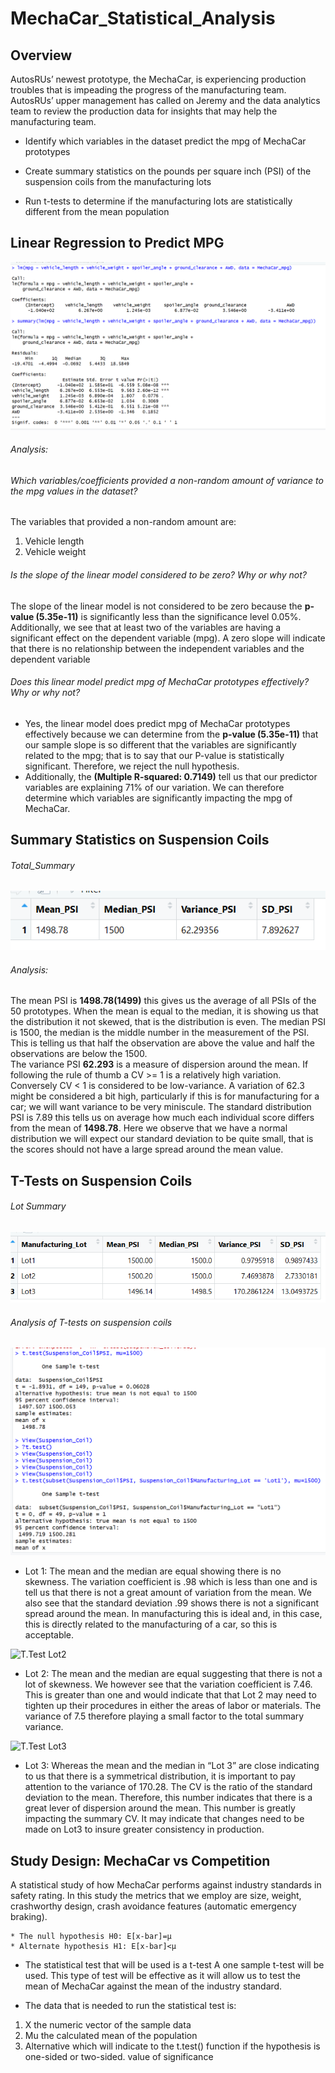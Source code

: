 # MechaCar_Statistical_Analysis

## Overview

AutosRUs’ newest prototype, the MechaCar, is experiencing production troubles that is impeading the progress of the manufacturing team. AutosRUs’ upper management has called on Jeremy and the data analytics team to review the production data for insights that may help the manufacturing team.

* Identify which variables in the dataset predict the mpg of MechaCar prototypes
	
* Create summary statistics on the pounds per square inch (PSI) of the suspension coils from the manufacturing lots	

* Run t-tests to determine if the manufacturing lots are statistically different from the mean population

## Linear Regression to Predict MPG

![Regression Analysis & Summary](https://github.com/wallaceportia/MechaCar_Statistical_Analysis/blob/main/Resources/Regression_Summary.PNG)

###### Analysis: 

###### Which variables/coefficients provided a non-random amount of variance to the mpg values in the dataset?
The variables that provided a non-random amount are:
1.	Vehicle length
2.	Vehicle weight

###### Is the slope of the linear model considered to be zero? Why or why not?
The slope of the linear model is not considered to be zero because the __p-value (5.35e-11)__ is significantly less than the significance level 0.05%.  Additionally, we see that at least two of the variables are having a significant effect on the dependent variable (mpg).  A zero slope will indicate that there is no relationship between the independent variables and the dependent variable

###### Does this linear model predict mpg of MechaCar prototypes effectively? Why or why not?
* Yes, the linear model does predict mpg of MechaCar prototypes effectively because we can determine from the __p-value (5.35e-11)__ that our sample slope is so different that the variables are significantly related to the mpg; that is to say that our P-value is statistically significant.  Therefore, we reject the null hypothesis. 
* Additionally, the __(Multiple R-squared:  0.7149)__ tell us that our predictor variables are explaining 71% of our variation.   We can therefore determine which variables are significantly impacting the mpg of MechaCar. 

## Summary Statistics on Suspension Coils

###### Total_Summary

![Total Summary](https://github.com/wallaceportia/MechaCar_Statistical_Analysis/blob/main/Resources/Total_Summary.PNG)

###### Analysis:

The mean PSI is __1498.78(1499)__ this gives us the average of all PSIs of the 50 prototypes. When the mean is equal to the median, it is showing us that the distribution it not skewed, that is the distribution is even.
The median PSI is 1500, the median is the middle number in the measurement of the PSI. This is telling us that half the observation are above the value and half the observations are below the 1500.  
The variance PSI __62.293__ is a measure of dispersion around the mean. If following the rule of thumb a CV >= 1 is a relatively high variation.  Conversely CV < 1 is considered to be low-variance. A variation of 62.3 might be considered a bit high, particularly if this is for manufacturing for a car; we will want variance to be very miniscule.
The standard distribution PSI is 7.89 this tells us on average how much each individual score differs from the mean of __1498.78__.  Here we observe that we have a normal distribution we will expect our standard deviation to be quite small, that is the scores should not have a large spread around the mean value. 

## T-Tests on Suspension Coils

###### Lot Summary

![Lot Summary](https://github.com/wallaceportia/MechaCar_Statistical_Analysis/blob/main/Resources/Lot_Summary_Suspension_Coil.PNG)
###### Analysis of T-tests on suspension coils

![T.Test Lot1](https://github.com/wallaceportia/MechaCar_Statistical_Analysis/blob/main/Resources/One_Sample_Ttest_Lot1.PNG)

* Lot 1: The mean and the median are equal showing there is no skewness.  The variation coefficient is .98 which is less than one and is tell us that there is not a great amount of variation from the mean. We also see that the standard deviation .99 shows there is not a significant spread around the mean.  In manufacturing this is ideal and, in this case, this is directly related to the manufacturing of a car, so this is acceptable.

![T.Test Lot2]()

* Lot 2: The mean and the median are equal suggesting that there is not a lot of skewness.  We however see that the variation coefficient is 7.46. This is greater than one and would indicate that that Lot 2 may need to tighten up their procedures in either the areas of labor or materials. The variance of 7.5 therefore playing a small factor to the total summary variance. 
 
 ![T.Test Lot3]()
* Lot 3: Whereas the mean and the median in “Lot 3” are close indicating to us that there is a symmetrical distribution, it is important to pay attention to the variance of 170.28.  The CV is the ratio of the standard deviation to the mean.  Therefore, this number indicates that there is a great lever of dispersion around the mean. This number is greatly impacting the summary CV.  It may indicate that changes need to be made on Lot3 to insure greater consistency in production.

## Study Design: MechaCar vs Competition

A statistical study of how MechaCar performs against industry standards in safety rating. In this study the metrics that we employ are size, weight, crashworthy design, crash avoidance features (automatic emergency braking). 
	
	* The null hypothesis H0: E[x-bar]=µ
	* Alternate hypothesis H1: E[x-bar]<µ

* The statistical test that will be used is a t-test
A one sample t-test will be used.  This type of test will be effective as it will allow us to test the mean of MechaCar against the mean of the industry standard. 

* The data that is needed to run the statistical test is:
1. X the numeric vector of the sample data
2. Mu the calculated mean of the population 
3. Alternative which will indicate to the t.test() function if the hypothesis is one-sided or two-sided.
value of significance 

